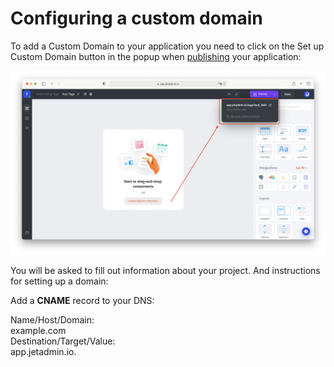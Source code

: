 # Configuring a custom domain

To add a Custom Domain to your application you need to click on the Set up Custom Domain button in the popup when [publishing](../jet-ui/preview-and-publish.md) your application:

![](<../../.gitbook/assets/image (858).png>)

You will be asked to fill out information about your project. And instructions for setting up a domain:

Add a **CNAME** record to your DNS:

Name/Host/Domain: \
example.com\
Destination/Target/Value: \
app.jetadmin.io.
